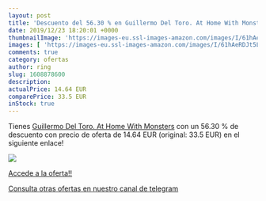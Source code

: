 ```yaml
---
layout: post
title: 'Descuento del 56.30 % en Guillermo Del Toro. At Home With Monster'
date: 2019/12/23 18:20:01 +0000
thumbnailImage: 'https://images-eu.ssl-images-amazon.com/images/I/61hAeRDJt5L._SL200_.jpg'
images: [ 'https://images-eu.ssl-images-amazon.com/images/I/61hAeRDJt5L._SL200_.jpg' ]
comments: true
category: ofertas
author: ring
slug: 1608878600
description:
actualPrice: 14.64 EUR
comparePrice: 33.5 EUR
inStock: true
---
```


Tienes [Guillermo Del Toro. At Home With Monsters](https://www.amazon.com/dp/1608878600/?tag=redken08-20) con un 56.30 % de descuento con precio de oferta de 14.64 EUR (original: 33.5 EUR) en el siguiente enlace!

[![](https://images-eu.ssl-images-amazon.com/images/I/61hAeRDJt5L._SL200_.jpg)](https://www.amazon.com/dp/1608878600/?tag=redken08-20)

[Accede a la oferta!!](https://www.amazon.com/dp/1608878600/?tag=redken08-20)

[Consulta otras ofertas en nuestro canal de telegram](https://t.me/s/ofertas25)
